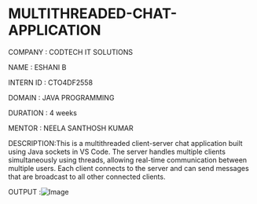 # MULTITHREADED-CHAT-APPLICATION

COMPANY   : CODTECH IT SOLUTIONS

NAME      : ESHANI B

INTERN ID : CTO4DF2558

DOMAIN    : JAVA PROGRAMMING

DURATION  : 4 weeks

MENTOR    : NEELA SANTHOSH KUMAR

DESCRIPTION:This is a multithreaded client-server chat application built using Java sockets in VS Code. The server handles multiple clients simultaneously using threads, allowing real-time communication between multiple users. Each client connects to the server and can send messages that are broadcast to all other connected clients.

OUTPUT   :![Image](https://github.com/user-attachments/assets/1335031b-ab28-4d30-8bf0-8d3cb7094aae)

